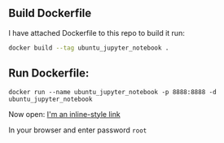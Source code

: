 ## Build Dockerfile

I have attached Dockerfile to this repo to build it run:

```sh
docker build --tag ubuntu_jupyter_notebook .
```

## Run Dockerfile:

```
docker run --name ubuntu_jupyter_notebook -p 8888:8888 -d ubuntu_jupyter_notebook
```

Now open: [I'm an inline-style link](https://127.0.0.1:8888)

In your browser and enter password `root`

